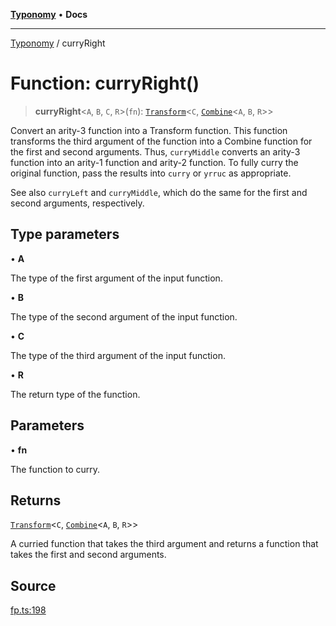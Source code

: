 [**Typonomy**](../README.md) • **Docs**

***

[Typonomy](../globals.md) / curryRight

# Function: curryRight()

> **curryRight**\<`A`, `B`, `C`, `R`\>(`fn`): [`Transform`](../type-aliases/Transform.md)\<`C`, [`Combine`](../type-aliases/Combine.md)\<`A`, `B`, `R`\>\>

Convert an arity-3 function into a Transform function.
This function transforms the third argument of the function
into a Combine function for the first and second arguments.
Thus, `curryMiddle` converts an arity-3 function into an arity-1 function and arity-2 function.
To fully curry the original function, pass the results into `curry` or `yrruc` as appropriate.

See also `curryLeft` and `curryMiddle`, which do the same for the first and second arguments, respectively.

## Type parameters

• **A**

The type of the first argument of the input function.

• **B**

The type of the second argument of the input function.

• **C**

The type of the third argument of the input function.

• **R**

The return type of the function.

## Parameters

• **fn**

The function to curry.

## Returns

[`Transform`](../type-aliases/Transform.md)\<`C`, [`Combine`](../type-aliases/Combine.md)\<`A`, `B`, `R`\>\>

A curried function that takes the third argument
 and returns a function that takes the first and second arguments.

## Source

[fp.ts:198](https://github.com/softcraft-development/typonomy/blob/eea886e2cab97560257369acf8e7d17e5016c6e5/src/fp.ts#L198)
